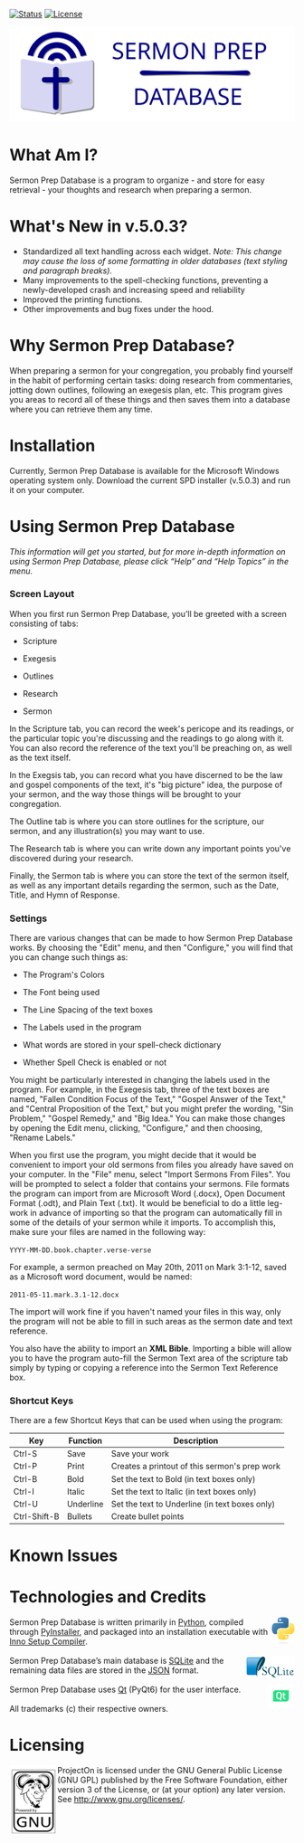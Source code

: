 [![Status](https://img.shields.io/badge/status-active-brightgreen.svg?style=plastic)](https://github.com/pastorjeremywilson/SermonPrepDatabase/pulse/monthly)
[![License](https://img.shields.io/badge/license-GPL-blue.svg?style=plastic)](https://www.gnu.org/licenses/gpl-3.0.en.html)

<img src='https://github.com/pastorjeremywilson/public/blob/main/spBanner.svg?raw=true' width='600px' />

# What Am I?

Sermon Prep Database is a program to organize - and store for easy retrieval - your thoughts and research when preparing a sermon.

# What's New in v.5.0.3?
- Standardized all text handling across each widget. _Note: This change may cause the loss of some formatting in older
	databases (text styling and paragraph breaks)._
- Many improvements to the spell-checking functions, preventing a newly-developed crash and increasing speed and reliability
- Improved the printing functions.
- Other improvements and bug fixes under the hood.

# Why Sermon Prep Database?

When preparing a sermon for your congregation, you probably find yourself in the habit of performing certain tasks: doing research from commentaries, jotting down outlines, following an exegesis plan, etc. This program gives you areas to record all of these things and then saves them into a database where you can retrieve them any time.

# Installation

Currently, Sermon Prep Database is available for the Microsoft Windows operating
system only. Download the current SPD installer (v.5.0.3) and run
it on your computer.

# Using Sermon Prep Database

*This information will get you started, but for more in-depth information*
*on using Sermon Prep Database, please click “Help” and “Help Topics” in the menu.*

### Screen Layout

When you first run Sermon Prep Database, you’ll be greeted with a screen consisting of tabs:

- Scripture

- Exegesis

- Outlines

- Research

- Sermon

In the Scripture tab, you can record the week's pericope and its readings, or the particular topic you're discussing and the readings to go along with it. You can also record the reference of the text you'll be preaching on, as well as the text itself.

In the Exegsis tab, you can record what you have discerned to be the law and gospel components of the text, it's "big picture" idea, the purpose of your sermon, and the way those things will be brought to your congregation.

The Outline tab is where you can store outlines for the scripture, our sermon, and any illustration(s) you may want to use.

The Research tab is where you can write down any important points you've discovered during your research.

Finally, the Sermon tab is where you can store the text of the sermon itself, as well as any important details regarding the sermon, such as the Date, Title, and Hymn of Response.

### Settings

There are various changes that can be made to how Sermon Prep Database works. By
choosing the "Edit" menu, and then "Configure," you will find that you can change such things as:

- The Program's Colors

- The Font being used

- The Line Spacing of the text boxes

- The Labels used in the program

- What words are stored in your spell-check dictionary

- Whether Spell Check is enabled or not

You might be particularly interested in changing the labels used in the program. For example, in the Exegesis tab, three of the text boxes are named, "Fallen Condition Focus of the Text," "Gospel Answer of the Text," and "Central Proposition of the Text," but you might prefer the wording, "Sin Problem," "Gospel Remedy," and "Big Idea." You can make those changes by opening the Edit menu, clicking, "Configure," and then choosing, "Rename Labels."

When you first use the program, you might decide that it would be convenient to import your old sermons from files you already have saved on your computer. In the "File" menu, select "Import Sermons From Files". You will be prompted to select a folder that contains your sermons. File formats the program can import from are Microsoft Word (.docx), Open Document Format (.odt), and Plain Text (.txt). It would be beneficial to do a little leg-work in advance of importing so that the program can automatically fill in some of the details of your sermon while it imports. To accomplish this, make sure your files are named in the following way:

`YYYY-MM-DD.book.chapter.verse-verse`

For example, a sermon preached on May 20th, 2011 on Mark 3:1-12, saved as a Microsoft word document, would be named:

`2011-05-11.mark.3.1-12.docx`

The import will work fine if you haven't named your files in this way, only the program will not be able to fill in such areas as the sermon date and text reference.

You also have the ability to import an **XML Bible**. Importing a bible will allow you to have the program auto-fill the Sermon Text area of the scripture tab simply by typing or copying a reference into the Sermon Text Reference box.

### Shortcut Keys

There are a few Shortcut Keys that can be used when using the program:

<table>
<thead>
	<tr>
		<th>Key</th>
		<th>Function</th>
		<th>Description</th>
	</tr>
</thead>
<tbody>
	<tr>
		<td>Ctrl-S</td>
		<td>Save</td>
		<td>Save your work</td>
	</tr>
	<tr>
		<td>Ctrl-P</td>
		<td>Print</td>
		<td>Creates a printout of this sermon's prep work</td>
	</tr>
	<tr>
		<td>Ctrl-B</td>
		<td>Bold</td>
		<td>Set the text to Bold (in text boxes only)</td>
	</tr>
	<tr>
		<td>Ctrl-I</td>
		<td>Italic</td>
		<td>Set the text to Italic (in text boxes only)</td>
	</tr>
	<tr>
		<td>Ctrl-U</td>
		<td>Underline</td>
		<td>Set the text to Underline (in text boxes only)</td>
	</tr>
	<tr>
		<td>Ctrl-Shift-B</td>
		<td>Bullets</td>
		<td>Create bullet points</td>
	</tr>
</tbody>
</table>

# Known Issues

# Technologies and Credits

<div>
    <img src='https://github.com/pastorjeremywilson/public/blob/main/python-logo-only.svg?raw=true' width=40px align='right' />
    Sermon Prep Database is written primarily in <a href="https://www.python.org" target="_blank">Python</a>, compiled through <a href="https://www.pyinstaller.org" target="_blank">PyInstaller</a>,
    and packaged into an installation executable with <a href="https://jrsoftware.org/isinfo.php" target="_blank">Inno Setup Compiler</a>.
</div>
<br>

<div>
    <img src='https://github.com/pastorjeremywilson/public/blob/main/sqlite370.jpg?raw=true' height=40px align='right' />
    Sermon Prep Database’s main database is <a href="https://www.sqlite.org" target="_blank">SQLite</a> and the remaining data files are
    stored in the <a href="https://www.json.org/json-en.html" target="_blank">JSON</a> format.
</div>
<br>

<div>
    <img src='https://github.com/pastorjeremywilson/public/blob/main/Qt-logo-neon.png?raw=true' height=40px align='right' />
    Sermon Prep Database uses <a href="https://www.qt.io/product/framework" target="_blank">Qt</a> (PyQt6) for the user interface.
</div>
<br>
All trademarks (c) their respective owners.

# Licensing

<img src='https://github.com/pastorjeremywilson/public/blob/main/gnu-4.svg?raw=true' height=120px align='left' />
ProjectOn is licensed under the GNU General Public License (GNU GPL)
published by the Free Software Foundation, either version 3 of the
License, or (at your option) any later version. See
<a href="http://www.gnu.org/licenses/" target="_blank">http://www.gnu.org/licenses/</a>.